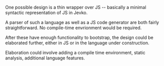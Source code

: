 One possible design is a thin wrapper over JS -- basically a minimal syntactic representation of JS in Jevko.

A parser of such a language as well as a JS code generator are both fairly straightforward. No compile-time envrionment would be required.

After these have enough functionality to bootstrap, the design could be elaborated further, either in JS or in the language under construction. 

Elaboration could involve adding a compile time environment, static analysis, additional language features.